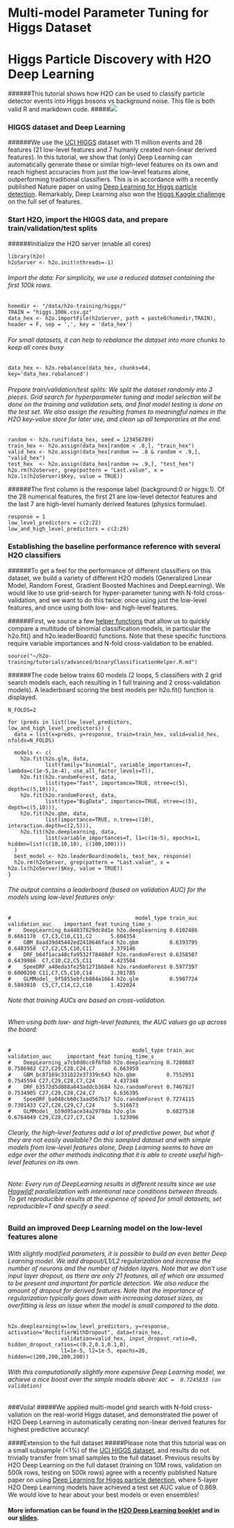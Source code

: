 # Multi-model Parameter Tuning for Higgs Dataset

# Higgs Particle Discovery with H2O Deep Learning

######This tutorial shows how H2O can be used to classify particle detector events into Higgs bosons vs background noise. This file is both valid R and markdown code.
#####![](images/higgs.png)
### HIGGS dataset and Deep Learning
######We use the [UCI HIGGS](https://archive.ics.uci.edu/ml/datasets/HIGGS/) dataset with 11 million events and 28 features (21 low-level features and 7 humanly created non-linear derived features). In this tutorial, we show that (only) Deep Learning can automatically generate these or similar high-level features on its own and reach highest accuracies from just the low-level features alone, outperforming traditional classifiers. This is in accordance with a recently published Nature paper on using [Deep Learning for Higgs particle detection](http://www.slideshare.net/0xdata/how-to-win-data-science-competitions-with-deep-learning/33). Remarkably, Deep Learning also won the [Higgs Kaggle challenge](https://www.kaggle.com/c/higgs-boson/forums/t/10425/code-release) on the full set of features.



### Start H2O, import the HIGGS data, and prepare train/validation/test splits

######Initialize the H2O server (enable all cores)

    library(h2o)
    h2oServer <- h2o.init(nthreads=-1)


###### Import the data: For simplicity, we use a reduced dataset containing the first 100k rows.

    homedir <- "/data/h2o-training/higgs/"
    TRAIN = "higgs.100k.csv.gz"
    data_hex <- h2o.importFile(h2oServer, path = paste0(homedir,TRAIN), header = F, sep = ',', key = 'data_hex')

###### For small datasets, it can help to rebalance the dataset into more chunks to keep all cores busy

    data_hex <- h2o.rebalance(data_hex, chunks=64, key='data_hex.rebalanced')

###### Prepare train/validation/test splits: We split the dataset randomly into 3 pieces. Grid search for hyperparameter tuning and model selection will be done on the training and validation sets, and final model testing is done on the test set. We also assign the resulting frames to meaningful names in the H2O key-value store for later use, and clean up all temporaries at the end.

    random <- h2o.runif(data_hex, seed = 123456789)
    train_hex <- h2o.assign(data_hex[random < .8,], "train_hex")
    valid_hex <- h2o.assign(data_hex[random >= .8 & random < .9,], "valid_hex")
    test_hex  <- h2o.assign(data_hex[random >= .9,], "test_hex")
    h2o.rm(h2oServer, grep(pattern = "Last.value", x = h2o.ls(h2oServer)$Key, value = TRUE))

######The first column is the response label (background:0 or higgs:1). Of the 28 numerical features, the first 21 are low-level detector features and the last 7 are high-level humanly derived features (physics formulae).

    response = 1
    low_level_predictors = c(2:22)
    low_and_high_level_predictors = c(2:29)

### Establishing the baseline performance reference with several H2O classifiers
######To get a feel for the performance of different classifiers on this dataset, we build a variety of different H2O models (Generalized Linear Model, Random Forest, Gradient Boosted Machines and DeepLearning). We would like to use grid-search for hyper-parameter tuning with N-fold cross-validation, and we want to do this twice: once using just the low-level features, and once using both low- and high-level features.

######First, we source a few [helper functions](../binaryClassificationHelper.R.html) that allow us to quickly compare a multitude of binomial classification models, in particular the h2o.fit() and h2o.leaderBoard() functions.  Note that these specific functions require variable importances and N-fold cross-validation to be enabled.

    source("~/h2o-training/tutorials/advanced/binaryClassificationHelper.R.md")

######The code below trains 60 models (2 loops, 5 classifiers with 2 grid search models each, each resulting in 1 full training and 2 cross-validation models). A leaderboard scoring the best models per h2o.fit() function is displayed.

    N_FOLDS=2

    for (preds in list(low_level_predictors, low_and_high_level_predictors)) {
      data = list(x=preds, y=response, train=train_hex, valid=valid_hex, nfolds=N_FOLDS)

      models <- c(
        h2o.fit(h2o.glm, data,
                list(family="binomial", variable_importances=T, lambda=c(1e-5,1e-4), use_all_factor_levels=T)),
        h2o.fit(h2o.randomForest, data,
                list(type="fast", importance=TRUE, ntree=c(5), depth=c(5,10))),
        h2o.fit(h2o.randomForest, data,
                list(type="BigData", importance=TRUE, ntree=c(5), depth=c(5,10))),
        h2o.fit(h2o.gbm, data,
                list(importance=TRUE, n.tree=c(10), interaction.depth=c(2,5))),
        h2o.fit(h2o.deeplearning, data,
                list(variable_importances=T, l1=c(1e-5), epochs=1, hidden=list(c(10,10,10), c(100,100))))
      )
      best_model <- h2o.leaderBoard(models, test_hex, response)
      h2o.rm(h2oServer, grep(pattern = "Last.value", x = h2o.ls(h2oServer)$Key, value = TRUE))
    }

###### The output contains a leaderboard (based on validation AUC) for the models using low-level features only:

    #                                        model_type train_auc validation_auc    important_feat tuning_time_s
    #    DeepLearning_ba44837829dc8d1e h2o.deeplearning 0.6102486      0.6661170  C7,C3,C10,C11,C2      5.604354
    #    GBM_8aad39d45442ed2418646fac4 h2o.gbm          0.6393795      0.6483558  C7,C2,C5,C10,C11      3.379146
    #    DRF_b64f1aca48cfa9532f78408df h2o.randomForest 0.6358507      0.6439986  C7,C10,C2,C5,C11      4.423504
    #    SpeeDRF_a40eda3fe25b1271b6be8 h2o.randomForest 0.5977397      0.6000200 C11,C7,C5,C10,C14      3.381785
    #    GLMModel__9f5855ebfcb804a1664 h2o.glm          0.5907724      0.5893810  C5,C7,C14,C2,C10      1.422024

###### Note that training AUCs are based on cross-validation.

###### When using both low- and high-level features, the AUC values go up across the board:

    #                                       model_type train_auc validation_auc     important_feat tuning_time_s
    #    DeepLearning_a7cb0d0cc6f6fb8 h2o.deeplearning 0.7280887      0.7586982 C27,C29,C28,C24,C7      6.663959
    #    GBM_bc87169c331b22e37339c643 h2o.gbm          0.7552951      0.7545594 C27,C29,C28,C7,C24      4.437348
    #    DRF_b3572d5d088a043addcb3684 h2o.randomForest 0.7467827      0.7534905 C27,C29,C28,C24,C7      6.636395
    #    SpeeDRF_ba048cb60c3aad567b17 h2o.randomForest 0.7274115      0.7301433 C27,C28,C29,C7,C24      5.516673
    #    GLMModel__b59d95ace34a2979da h2o.glm          0.6827518      0.6764049 C29,C28,C27,C7,C24      1.523096

###### Clearly, the high-level features add a lot of predictive power, but what if they are not easily available? On this sampled dataset and with simple models from low-level features alone, Deep Learning seems to have an edge over the other methods indicating that it is able to create useful high-level features on its own.

###### *Note:* Every run of DeepLearning results in different results since we use [Hogwild!](http://www.eecs.berkeley.edu/~brecht/papers/hogwildTR.pdf) parallelization with intentional race conditions between threads.  To get reproducible results at the expense of speed for small datasets, set reproducible=T and specify a seed.

### Build an improved Deep Learning model on the low-level features alone
###### With slightly modified parameters, it is possible to build an even better Deep Learning model. We add dropout/L1/L2 regularization and increase the number of neurons and the number of hidden layers. Note that we don't use input layer dropout, as there are only 21 features, all of which are assumed to be present and important for particle detection. We also reduce the amount of dropout for derived features. Note that the importance of regularization typically goes down with increasing dataset sizes, as overfitting is less an issue when the model is small compared to the data.

    h2o.deeplearning(x=low_level_predictors, y=response, activation="RectifierWithDropout", data=train_hex,
                     validation=valid_hex, input_dropout_ratio=0, hidden_dropout_ratios=c(0.2,0.1,0.1,0),
                     l1=1e-5, l2=1e-5, epochs=20, hidden=c(200,200,200,200))

###### With this computationally slightly more expensive Deep Learning model, we achieve a nice boost over the simple models above: `AUC =  0.7245833 (on validation)`

###Voila!
#####We applied multi-model grid search with N-fold cross-valiation on the real-world Higgs dataset, and demonstrated the power of H2O Deep Learning in automatically cerating non-linear derived features for highest predictive accuracy!

####Extension to the full dataset
#####Please note that this tutorial was on a small subsample (<1%) of the [UCI HIGGS dataset](https://archive.ics.uci.edu/ml/datasets/HIGGS/), and results do not trivially transfer from small samples to the full dataset. Previous results by H2O Deep Learning on the full dataset (training on 10M rows, validation on 500k rows, testing on 500k rows) agree with a recently published Nature paper on using [Deep Learning for Higgs particle detection](http://www.slideshare.net/0xdata/how-to-win-data-science-competitions-with-deep-learning/33), where 5-layer H2O Deep Learning models have achieved a test set AUC value of 0.869. We would love to hear about your best models or even ensembles!

#### More information can be found in the [H2O Deep Learning booklet](https://t.co/kWzyFMGJ2S) and in our [slides](http://www.slideshare.net/0xdata/presentations).

